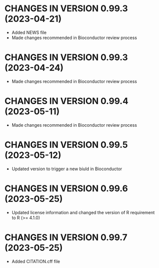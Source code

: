 # CHANGES IN VERSION 0.99.3 (2023-04-21)

+ Added NEWS file
+ Made changes recommended in Bioconductor review process

# CHANGES IN VERSION 0.99.3 (2023-04-24)

+ Made changes recommended in Bioconductor review process

# CHANGES IN VERSION 0.99.4 (2023-05-11)

+ Made changes recommended in Bioconductor review process

# CHANGES IN VERSION 0.99.5 (2023-05-12)

+ Updated version to trigger a new biuld in Bioconductor

# CHANGES IN VERSION 0.99.6 (2023-05-25)

+ Updated license information and changed the version of R requirement to R (>= 4.1.0)

# CHANGES IN VERSION 0.99.7 (2023-05-25)

+ Added CITATION.cff file
